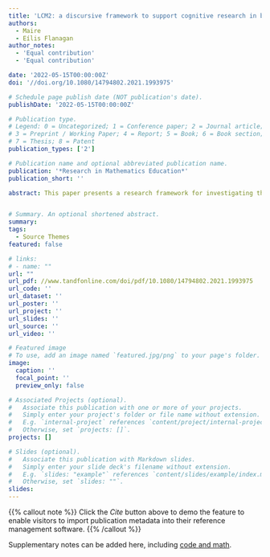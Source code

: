 ```yaml
---
title: 'LCM2: a discursive framework to support cognitive research in bilingual mathematics contexts'
authors:
  - Maire
  - Eílis Flanagan
author_notes:
  - 'Equal contribution'
  - 'Equal contribution'

date: '2022-05-15T00:00:00Z'
doi: '//doi.org/10.1080/14794802.2021.1993975'

# Schedule page publish date (NOT publication's date).
publishDate: '2022-05-15T00:00:00Z'

# Publication type.
# Legend: 0 = Uncategorized; 1 = Conference paper; 2 = Journal article;
# 3 = Preprint / Working Paper; 4 = Report; 5 = Book; 6 = Book section;
# 7 = Thesis; 8 = Patent
publication_types: ['2']

# Publication name and optional abbreviated publication name.
publication: '*Research in Mathematics Education*'
publication_short: ''

abstract: This paper presents a research framework for investigating the role of language use in mathematics learning. The paper draws on the wider M2EID study, which explores whether differences in languages (English and Irish) and their use by bilingual mathematical students have a differential impact on their mathematics meta-level developments. A primary consideration of the M2EID study was to design a rigorous research framework to support such complex, real-world educational research. In particular, the study explored how to integrate the varied theoretical constructs underpinning this type of research and how to design the most appropriate data capture and analysis procedures. It is focused on adapting a discursive approach to examining bilingual students' mathematical thinking. The resultant LCM2 research framework outlines four phases for designing research within the combined fields of linguistics and mathematics. Exemplars from the M2EID study are provided.


# Summary. An optional shortened abstract.
summary: 
tags:
  - Source Themes
featured: false

# links:
# - name: ""
url: ""
url_pdf: //www.tandfonline.com/doi/pdf/10.1080/14794802.2021.1993975
url_code: ''
url_dataset: ''
url_poster: ''
url_project: ''
url_slides: ''
url_source: ''
url_video: ''

# Featured image
# To use, add an image named `featured.jpg/png` to your page's folder.
image:
  caption: ''
  focal_point: ''
  preview_only: false

# Associated Projects (optional).
#   Associate this publication with one or more of your projects.
#   Simply enter your project's folder or file name without extension.
#   E.g. `internal-project` references `content/project/internal-project/index.md`.
#   Otherwise, set `projects: []`.
projects: []

# Slides (optional).
#   Associate this publication with Markdown slides.
#   Simply enter your slide deck's filename without extension.
#   E.g. `slides: "example"` references `content/slides/example/index.md`.
#   Otherwise, set `slides: ""`.
slides:
---
```


{{% callout note %}}
Click the _Cite_ button above to demo the feature to enable visitors to import publication metadata into their reference management software.
{{% /callout %}}

Supplementary notes can be added here, including [code and math](https://wowchemy.com/docs/content/writing-markdown-latex/).
